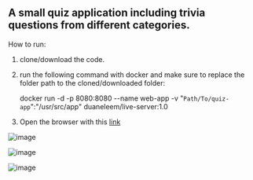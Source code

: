 ## A small quiz application including trivia questions from different categories.

 How to run:
1) clone/download the code.
2) run the following command with docker and make sure to replace the folder path to the cloned/downloaded folder:

     docker run -d -p 8080:8080 --name web-app -v "`Path/To/quiz-app`":"/usr/src/app" duaneleem/live-server:1.0

3) Open the browser with this [link](http://localhost:8080/)



![image](https://user-images.githubusercontent.com/82344328/193714716-bac5593e-313c-448e-9d69-8ed6bcd57448.png)


![image](https://user-images.githubusercontent.com/82344328/193714776-9adc895b-fc61-404c-82ec-fbe7e43487b1.png)


![image](https://user-images.githubusercontent.com/82344328/193714822-d6953708-0fb2-4954-95f1-0103a96b023b.png)
